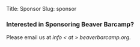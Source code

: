 Title: Sponsor
Slug: sponsor

### Interested in Sponsoring Beaver Barcamp? 

Please email us at *info < at > beaverbarcamp.org*.
